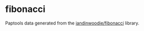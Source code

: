 # fibonacci

Paptools data generated from the
[iandinwoodie/fibonacci](https://github.com/iandinwoodie/fibonacci) library.
